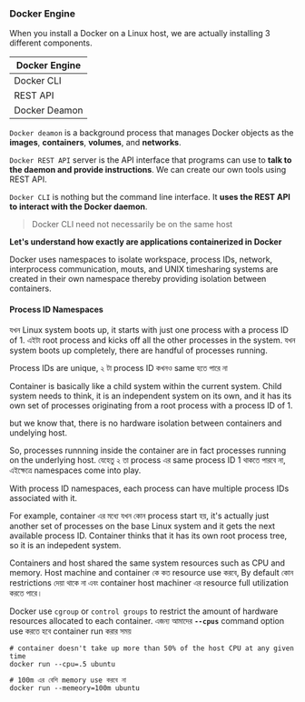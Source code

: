 ### Docker Engine
When you install a Docker on a Linux host, we are actually installing 3 different components.


| Docker Engine | 
| ------------- | 
| Docker CLI  | 
| REST API  |
| Docker Deamon  |

`Docker deamon` is a background process that manages Docker objects as the **images**, **containers**, **volumes**, and **networks**.

`Docker REST API` server is the API interface that programs can use to **talk to the daemon and provide instructions**. We can create our own tools using REST API.

`Docker CLI` is nothing but the command line interface. It **uses the REST API to interact   with the Docker daemon**.

> Docker CLI need not necessarily be on the same host

**Let's understand how exactly are applications containerized in Docker** 


Docker uses namespaces to isolate workspace, process IDs, network, interprocess communication, mouts, and UNIX timesharing systems are created in their own namespace thereby providing isolation between containers.

#### Process ID Namespaces

যখন Linux system boots up, it starts with just one process with a process ID of 1. এইটা root process and kicks off all the other processes in the system. যখন system boots up completely, there are handful of processes running.

Process IDs are unique, ২ টা process ID কখনও same হতে পারে না 

Container is basically like a child system within the current system. Child system needs to think, it is an independent system on its own, and it has its own set of processes originating from a root process with a process ID of 1. 

but we know that, there is no hardware isolation between containers and undelying host.

So, processes runnning inside the container are in fact processes running on the underlying host. যেহেতু ২ তা process এর same process ID 1 থাকতে পারবে না, এইক্ষেত্রে namespaces come into play. 

With process ID namespaces, each process can have multiple process IDs associated with it.

For example, container এর মধ্যে যখন কোন process start হয়, it's actually just another set of processes on the base Linux system and it gets the next available process ID. Container thinks that it has its own root process tree, so it is an indepedent system.

Containers and host shared the same system resources such as CPU and memory. Host machine and container কে কত resource use করবে, By default কোন restrictions দেয়া থাকে না এবং container host machiner এর resource full utilization করতে পারে। 

Docker use `cgroup` or `control groups` to restrict the amount of hardware resources allocated to each container. এজন্য আমাদের **`--cpus`** command option use করতে হবে container run করার সময়

```shell    
# container doesn't take up more than 50% of the host CPU at any given time
docker run --cpu=.5 ubuntu

# 100m এর বেশি memory use করবে না 
docker run --memeory=100m ubuntu
```
